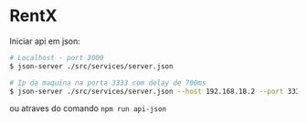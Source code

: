 # RentX

Iniciar api em json:

```bash
# Localhost - port 3000
$ json-server ./src/services/server.json

# Ip da maquina na porta 3333 com delay de 700ms
$ json-server ./src/services/server.json --host 192.168.18.2 --port 3333 --delay 700
```

ou atraves do comando `npm run api-json`
